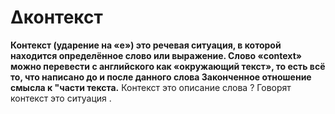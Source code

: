 # ∆контекст
**Контекст (ударение на «е») это речевая ситуация, в которой находится определённое слово или выражение. Слово «context» можно перевести с английского как «окружающий текст», то есть всё то, что написано до и после данного слова
 Законченное отношение смысла к "части текста.**
 Контекст это описание слова ?
 Говорят контекст это ситуация .